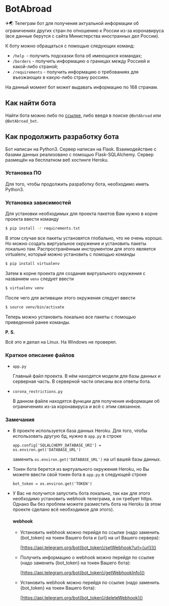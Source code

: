 # BotAbroad

✈🌏 Телеграм бот для получения актуальной информации об ограничениях других стран по отношению к России из-за коронавируса (все данные берутся с сайта Министерства иностранных дел России).

К боту можно обращаться с помощью следующих команд:
- `/help `- получить подсказки бота об имеющихся командах;
- `/borders` - получить информацию о границах между Россией и какой-либо страной;
- `/requirements` - получить информацию о требованиях для въезжающих в какую-либо страну россиян.

На данный момент бот может выдавать информацию по 168 странам.

## Как найти бота
Найти бота можно либо по [ссылке](https://t.me/BotAbroad_bot), либо введя в поиске `@BotAbroad` или `@BotAbroad_bot`.

## Как продолжить разработку бота
Бот написан на Python3. Сервер написан на Flask. Взаимодействие с базами данных реализовано с помощью Flask-SQLAlchemy. Сервер размещён на бесплатном веб хостинге Heroku.
### Установка ПО
Для того, чтобы продолжить разработку бота, необходимо иметь Python3.
### Установка зависимостей
Для установки необходимых для проекта пакетов Вам нужно в корне проекта ввести команду
```bash
$ pip install -r requirements.txt
```
В этом случае все пакеты установятся глобально, что не очень хорошо. Но можно создать виртуальное окружение и установить пакеты локально там.
Распространённым инструментом для этого является virtualenv, который можно установить с помощью команды
```bash
$ pip install virtualenv
```
Затем в корне проекта для создания виртуального окружения с названием `venv` следует ввести
```bash
$ virtualenv venv
```
После чего для активации этого окружения следует ввести
```bash
$ source venv/bin/activate
```
Теперь можно установить локально все пакеты с помощью приведенной ранее команды.

**P. S.**

Всё это я делал на Linux. На Windows не проверял.

### Краткое описание файлов
- `app.py`
    
    Главный файл проекта. В нём находятся модели для базы данных и серверная часть. В серверной части описаны все ответы бота.
- `corona_restrictions.py`
    
    В данном файле находятся функции для получения информации об ограничениях из-за коронавируса и всё с этим связанное.

### Замечания
- В проекте используется база данных Heroku. Для того, чтобы использовать другую бд, нужно в `app.py` в строке
    ```
    app.config['SQLALCHEMY_DATABASE_URI'] = os.environ.get('DATABASE_URL')
    ```
    заменить `os.environ.get('DATABASE_URL')` на url вашей базы данных.


- Токен бота берется из виртуального окружения Heroku, но Вы можете ввести свой токен бота в `app.py` в следующей строке
    ```
    bot_token = os.environ.get('TOKEN')
    ```

- У Вас не получится запустить бота локально, так как для этого необходимо установить webhook телеграма, а он требует https. Однако Вы без проблем можете разместить бота на Heroku (в этом проекте сделано всё необходимое для этого).
    #### webhook
    - Установить webhook можно перейдя по ссылке (надо заменить {bot_token} на токен Вашего бота и {url} на url Вашего сервера):
    
        [https://api.telegram.org/bot{bot_token}/setWebhook?url={url}]()
    - Получить информацию о webhook можно перейдя по ссылке (надо заменить {bot_token} на токен Вашего бота):
    
        [https://api.telegram.org/bot{bot_token}/getWebhookInfo]()
    - Установить webhook можно перейдя по ссылке (надо заменить {bot_token} на токен Вашего бота):
    
        [https://api.telegram.org/bot{bot_token}/deleteWebhook]()